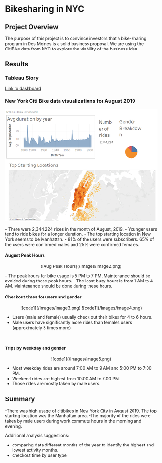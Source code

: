 # Bikesharing in NYC

## Project Overview

The purpose of this project is to convince investors that a bike-sharing program in Des Moines is a solid business proposal. We are using the CitiBike data from NYC to explore the viability of the business idea.


## Results

### Tableau Story
[Link to dashboard](https://public.tableau.com/app/profile/yongxin.liu/viz/NYC_BIkeSharing/NYC_Bikeshare?publish=yes)

### New York Citi Bike data visualizations for August 2019
![dashboard](/Images/image1.png)
<p align="center">

</p>
- There were 2,344,224 rides in the month of August, 2019. 
- Younger users tend to ride bikes for a longer duration. 
- The top starting location in New York seems to be Manhattan. 
- 81% of the users were subscribers. 65% of the users were confirmed males and 25% were confirmed females. 

#### August Peak Hours
<p align="center">
![Aug Peak Hours](/Images/image2.png)
</p>
- The peak hours for bike usage is 5 PM to 7 PM. Maintenance should be avoided during these peak hours. 
- The least busy hours is from 1 AM to 4 AM. Maintenance should be done during these hours.

<br>


#### Checkout times for users and gender
<p align="center">
    ![code1](/Images/image3.png)
    ![code1](/Images/image4.png)
</p>

- Users (male and female) usually check out their bikes for 4 to 6 hours.
- Male users have significantly more rides than females users (approximately 3 times more)
<br>



#### Trips by weekday and gender
<p align="center">
    ![code1](/Images/image5.png)
</p>

- Most weekday rides are around 7:00 AM to 9 AM and 5:00 PM to 7:00 PM.
- Weekend rides are highest from 10:00 AM to 7:00 PM.
- Those rides are mostly taken by male users.


## Summary
-There was high usage of citibikes in New York City in August 2019. The top starting location was the Manhattan area. 
-The majority of the rides were taken by male users during work commute hours in the morning and evening.



Additional analysis suggestions:
- comparing data different months of the year to identify the highest and lowest activity months. 
- checkout time by user type 
